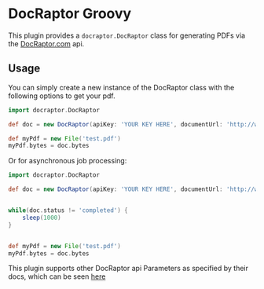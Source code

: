 # DocRaptor Groovy

This plugin provides a `docraptor.DocRaptor` class for generating PDFs via the [DocRaptor.com](http://www.docraptor.com) api.

## Usage

You can simply create a new instance of the DocRaptor class with the following options to get your pdf.

```groovy
import docraptor.DocRaptor

def doc = new DocRaptor(apiKey: 'YOUR KEY HERE', documentUrl: 'http://www.example.org/mypage.html', strict:false, documentType: 'pdf')

def myPdf = new File('test.pdf')
myPdf.bytes = doc.bytes
```

Or for asynchronous job processing: 


```groovy
import docraptor.DocRaptor

def doc = new DocRaptor(apiKey: 'YOUR KEY HERE', documentUrl: 'http://www.example.org/mypage.html', strict:false, documentType: 'pdf', async: true)


while(doc.status != 'completed') {
	sleep(1000)
}


def myPdf = new File('test.pdf')
myPdf.bytes = doc.bytes	

```

This plugin supports other DocRaptor api Parameters as specified by their docs, which can be seen [here](https://docraptor.com/documentation)